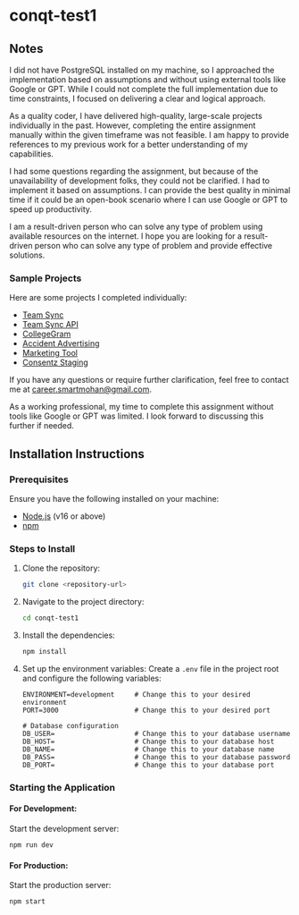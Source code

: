 # conqt-test1

## Notes
I did not have PostgreSQL installed on my machine, so I approached the implementation based on assumptions and without using external tools like Google or GPT. While I could not complete the full implementation due to time constraints, I focused on delivering a clear and logical approach.

As a quality coder, I have delivered high-quality, large-scale projects individually in the past. However, completing the entire assignment manually within the given timeframe was not feasible. I am happy to provide references to my previous work for a better understanding of my capabilities.

I had some questions regarding the assignment, but because of the unavailability of development folks, they could not be clarified. I had to implement it based on assumptions. I can provide the best quality in minimal time if it could be an open-book scenario where I can use Google or GPT to speed up productivity.

I am a result-driven person who can solve any type of problem using available resources on the internet. I hope you are looking for a result-driven person who can solve any type of problem and provide effective solutions.

### Sample Projects
Here are some projects I completed individually:

- [Team Sync](https://teams-sync.mojowebtech.com)
- [Team Sync API](https://api-team-sync.mojowebtech.com)
- [CollegeGram](https://collegegram.onrender.com/)
- [Accident Advertising](https://accidentadvertising.ai/)
- [Marketing Tool](https://mojowebtech.com/apps/MarketingTool)
- [Consentz Staging](https://staging.consentz.com)

If you have any questions or require further clarification, feel free to contact me at [career.smartmohan@gmail.com](mailto:career.smartmohan@gmail.com).

As a working professional, my time to complete this assignment without tools like Google or GPT was limited. I look forward to discussing this further if needed.

## Installation Instructions

### Prerequisites
Ensure you have the following installed on your machine:
- [Node.js](https://nodejs.org/) (v16 or above)
- [npm](https://www.npmjs.com/)

### Steps to Install

1. Clone the repository:
   ```bash
   git clone <repository-url>
   ```

2. Navigate to the project directory:
   ```bash
   cd conqt-test1
   ```

3. Install the dependencies:
   ```bash
   npm install
   ```

4. Set up the environment variables:
   Create a `.env` file in the project root and configure the following variables:
   ```plaintext
   ENVIRONMENT=development     # Change this to your desired environment
   PORT=3000                   # Change this to your desired port

   # Database configuration
   DB_USER=                    # Change this to your database username
   DB_HOST=                    # Change this to your database host
   DB_NAME=                    # Change this to your database name
   DB_PASS=                    # Change this to your database password
   DB_PORT=                    # Change this to your database port
   ```

### Starting the Application

#### For Development:
Start the development server:
```bash
npm run dev
```

#### For Production:
Start the production server:
```bash
npm start
```
